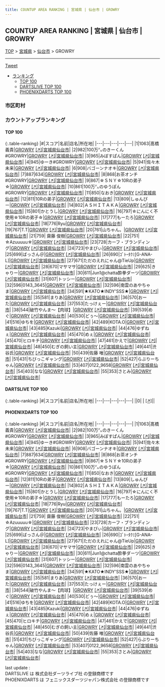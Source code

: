 ```yaml
---
title: COUNTUP AREA RANKING | 宮城県 | 仙台市 | GROWRY
---
```

## COUNTUP AREA RANKING | 宮城県 | 仙台市 | GROWRY

[TOP](/darts/rank/) > [宮城県](/darts/rank/宮城県/) > [仙台市](/darts/rank/宮城県/仙台市/) > GROWRY

___

<a href="https://twitter.com/share?ref_src=twsrc%5Etfw" data-text="COUNTUP AREA RANKING | 宮城県仙台市GROWRY" class="twitter-share-button" data-hashtags="DARTSLIVE,PHOENIXDARTS,darts,ダーツ" data-show-count="false">Tweet</a>

* [ランキング](#カウントアップランキング)
    * [TOP 100](#top-100)
    * [DARTSLIVE TOP 100](#dartslive-top-100)
    * [PHOENIXDARTS TOP 100](#phoenixdarts-top-100)

### 市区町村

<ul>

</ul>

### カウントアップランキング

#### TOP 100



{:.table-ranking}
|#|スコア|名前|店名|所在地|
|---|---|---|---|---|
|1|1063|<span class="rank-name-pd"><span class="pro-icon-pd"></span>髙橋 義貴</span>|<a href="/darts/rank/shops/76323.html">GROWRY</a> <a href="https://vs.phoenixdarts.com/jp/shop/shopDetailInfo/s_76323?s_seq=76323">[↗]</a>|<a href="/darts/rank/宮城県/仙台市">宮城県仙台市</a>|
|2|982|<span class="rank-name-pd">100万㌦のきーくん#GROWRY</span>|<a href="/darts/rank/shops/76323.html">GROWRY</a> <a href="https://vs.phoenixdarts.com/jp/shop/shopDetailInfo/s_76323?s_seq=76323">[↗]</a>|<a href="/darts/rank/宮城県/仙台市">宮城県仙台市</a>|
|3|965|<span class="rank-name-pd">みぼすぱん</span>|<a href="/darts/rank/shops/76323.html">GROWRY</a> <a href="https://vs.phoenixdarts.com/jp/shop/shopDetailInfo/s_76323?s_seq=76323">[↗]</a>|<a href="/darts/rank/宮城県/仙台市">宮城県仙台市</a>|
|4|945|<span class="rank-name-pd">ゆーき#GROWRY</span>|<a href="/darts/rank/shops/76323.html">GROWRY</a> <a href="https://vs.phoenixdarts.com/jp/shop/shopDetailInfo/s_76323?s_seq=76323">[↗]</a>|<a href="/darts/rank/宮城県/仙台市">宮城県仙台市</a>|
|5|941|<span class="rank-name-pd">佐々木 未来</span>|<a href="/darts/rank/shops/76323.html">GROWRY</a> <a href="https://vs.phoenixdarts.com/jp/shop/shopDetailInfo/s_76323?s_seq=76323">[↗]</a>|<a href="/darts/rank/宮城県/仙台市">宮城県仙台市</a>|
|6|908|<span class="rank-name-pd">バゴーンナオキ</span>|<a href="/darts/rank/shops/76323.html">GROWRY</a> <a href="https://vs.phoenixdarts.com/jp/shop/shopDetailInfo/s_76323?s_seq=76323">[↗]</a>|<a href="/darts/rank/宮城県/仙台市">宮城県仙台市</a>|
|7|887|<span class="rank-name-pd">634</span>|<a href="/darts/rank/shops/76323.html">GROWRY</a> <a href="https://vs.phoenixdarts.com/jp/shop/shopDetailInfo/s_76323?s_seq=76323">[↗]</a>|<a href="/darts/rank/宮城県/仙台市">宮城県仙台市</a>|
|8|868|<span class="rank-name-pd">お茶オンチ#GROWRY</span>|<a href="/darts/rank/shops/76323.html">GROWRY</a> <a href="https://vs.phoenixdarts.com/jp/shop/shopDetailInfo/s_76323?s_seq=76323">[↗]</a>|<a href="/darts/rank/宮城県/仙台市">宮城県仙台市</a>|
|9|867|<span class="rank-name-pd">☆ＳＮＹ☆10Rの弟子☆</span>|<a href="/darts/rank/shops/76323.html">GROWRY</a> <a href="https://vs.phoenixdarts.com/jp/shop/shopDetailInfo/s_76323?s_seq=76323">[↗]</a>|<a href="/darts/rank/宮城県/仙台市">宮城県仙台市</a>|
|10|861|<span class="rank-name-pd">100万㌦のゆうぽん#GROWRY</span>|<a href="/darts/rank/shops/76323.html">GROWRY</a> <a href="https://vs.phoenixdarts.com/jp/shop/shopDetailInfo/s_76323?s_seq=76323">[↗]</a>|<a href="/darts/rank/宮城県/仙台市">宮城県仙台市</a>|
|11|850|<span class="rank-name-pd">なおき</span>|<a href="/darts/rank/shops/76323.html">GROWRY</a> <a href="https://vs.phoenixdarts.com/jp/shop/shopDetailInfo/s_76323?s_seq=76323">[↗]</a>|<a href="/darts/rank/宮城県/仙台市">宮城県仙台市</a>|
|12|811|<span class="rank-name-pd">10Rの弟子</span>|<a href="/darts/rank/shops/76323.html">GROWRY</a> <a href="https://vs.phoenixdarts.com/jp/shop/shopDetailInfo/s_76323?s_seq=76323">[↗]</a>|<a href="/darts/rank/宮城県/仙台市">宮城県仙台市</a>|
|13|809|<span class="rank-name-pd">しゅんぴー</span>|<a href="/darts/rank/shops/76323.html">GROWRY</a> <a href="https://vs.phoenixdarts.com/jp/shop/shopDetailInfo/s_76323?s_seq=76323">[↗]</a>|<a href="/darts/rank/宮城県/仙台市">宮城県仙台市</a>|
|14|802|<span class="rank-name-pd">ＡＳＨＩＴＡＫＡ</span>|<a href="/darts/rank/shops/76323.html">GROWRY</a> <a href="https://vs.phoenixdarts.com/jp/shop/shopDetailInfo/s_76323?s_seq=76323">[↗]</a>|<a href="/darts/rank/宮城県/仙台市">宮城県仙台市</a>|
|15|801|<span class="rank-name-pd">かとうし</span>|<a href="/darts/rank/shops/76323.html">GROWRY</a> <a href="https://vs.phoenixdarts.com/jp/shop/shopDetailInfo/s_76323?s_seq=76323">[↗]</a>|<a href="/darts/rank/宮城県/仙台市">宮城県仙台市</a>|
|16|797|<span class="rank-name-pd">☆にんにく不使用☆10Rの弟子☆</span>|<a href="/darts/rank/shops/76323.html">GROWRY</a> <a href="https://vs.phoenixdarts.com/jp/shop/shopDetailInfo/s_76323?s_seq=76323">[↗]</a>|<a href="/darts/rank/宮城県/仙台市">宮城県仙台市</a>|
|17|777|<span class="rank-name-pd">もーたろ</span>|<a href="/darts/rank/shops/76323.html">GROWRY</a> <a href="https://vs.phoenixdarts.com/jp/shop/shopDetailInfo/s_76323?s_seq=76323">[↗]</a>|<a href="/darts/rank/宮城県/仙台市">宮城県仙台市</a>|
|18|776|<span class="rank-name-pd">Ryu</span>|<a href="/darts/rank/shops/76323.html">GROWRY</a> <a href="https://vs.phoenixdarts.com/jp/shop/shopDetailInfo/s_76323?s_seq=76323">[↗]</a>|<a href="/darts/rank/宮城県/仙台市">宮城県仙台市</a>|
|19|767|<span class="rank-name-pd">T.T</span>|<a href="/darts/rank/shops/76323.html">GROWRY</a> <a href="https://vs.phoenixdarts.com/jp/shop/shopDetailInfo/s_76323?s_seq=76323">[↗]</a>|<a href="/darts/rank/宮城県/仙台市">宮城県仙台市</a>|
|20|761|<span class="rank-name-pd">山ちゃん。</span>|<a href="/darts/rank/shops/76323.html">GROWRY</a> <a href="https://vs.phoenixdarts.com/jp/shop/shopDetailInfo/s_76323?s_seq=76323">[↗]</a>|<a href="/darts/rank/宮城県/仙台市">宮城県仙台市</a>|
|21|759|<span class="rank-name-pd"> 齋藤 俊樹</span>|<a href="/darts/rank/shops/76323.html">GROWRY</a> <a href="https://vs.phoenixdarts.com/jp/shop/shopDetailInfo/s_76323?s_seq=76323">[↗]</a>|<a href="/darts/rank/宮城県/仙台市">宮城県仙台市</a>|
|22|751|<span class="rank-name-pd">☆Azuuuuu☆</span>|<a href="/darts/rank/shops/76323.html">GROWRY</a> <a href="https://vs.phoenixdarts.com/jp/shop/shopDetailInfo/s_76323?s_seq=76323">[↗]</a>|<a href="/darts/rank/宮城県/仙台市">宮城県仙台市</a>|
|23|728|<span class="rank-name-pd">カーフ・ブランディング</span>|<a href="/darts/rank/shops/76323.html">GROWRY</a> <a href="https://vs.phoenixdarts.com/jp/shop/shopDetailInfo/s_76323?s_seq=76323">[↗]</a>|<a href="/darts/rank/宮城県/仙台市">宮城県仙台市</a>|
|24|723|<span class="rank-name-pd">やまぴぃ</span>|<a href="/darts/rank/shops/76323.html">GROWRY</a> <a href="https://vs.phoenixdarts.com/jp/shop/shopDetailInfo/s_76323?s_seq=76323">[↗]</a>|<a href="/darts/rank/宮城県/仙台市">宮城県仙台市</a>|
|25|699|<span class="rank-name-pd">ばっさん＠</span>|<a href="/darts/rank/shops/76323.html">GROWRY</a> <a href="https://vs.phoenixdarts.com/jp/shop/shopDetailInfo/s_76323?s_seq=76323">[↗]</a>|<a href="/darts/rank/宮城県/仙台市">宮城県仙台市</a>|
|26|690|<span class="rank-name-pd">ｺﾞﾄｰﾀｸﾐ[G-ANA-L]</span>|<a href="/darts/rank/shops/76323.html">GROWRY</a> <a href="https://vs.phoenixdarts.com/jp/shop/shopDetailInfo/s_76323?s_seq=76323">[↗]</a>|<a href="/darts/rank/宮城県/仙台市">宮城県仙台市</a>|
|27|671|<span class="rank-name-pd">ただのえれにゃん@TieUp</span>|<a href="/darts/rank/shops/76323.html">GROWRY</a> <a href="https://vs.phoenixdarts.com/jp/shop/shopDetailInfo/s_76323?s_seq=76323">[↗]</a>|<a href="/darts/rank/宮城県/仙台市">宮城県仙台市</a>|
|28|670|<span class="rank-name-pd">マサマサ</span>|<a href="/darts/rank/shops/76323.html">GROWRY</a> <a href="https://vs.phoenixdarts.com/jp/shop/shopDetailInfo/s_76323?s_seq=76323">[↗]</a>|<a href="/darts/rank/宮城県/仙台市">宮城県仙台市</a>|
|29|625|<span class="rank-name-pd">きゃりー</span>|<a href="/darts/rank/shops/76323.html">GROWRY</a> <a href="https://vs.phoenixdarts.com/jp/shop/shopDetailInfo/s_76323?s_seq=76323">[↗]</a>|<a href="/darts/rank/宮城県/仙台市">宮城県仙台市</a>|
|30|611|<span class="rank-name-pd">Jun1@chatta酔拳ダーツ</span>|<a href="/darts/rank/shops/76323.html">GROWRY</a> <a href="https://vs.phoenixdarts.com/jp/shop/shopDetailInfo/s_76323?s_seq=76323">[↗]</a>|<a href="/darts/rank/宮城県/仙台市">宮城県仙台市</a>|
|31|607|<span class="rank-name-pd">トッシー</span>|<a href="/darts/rank/shops/76323.html">GROWRY</a> <a href="https://vs.phoenixdarts.com/jp/shop/shopDetailInfo/s_76323?s_seq=76323">[↗]</a>|<a href="/darts/rank/宮城県/仙台市">宮城県仙台市</a>|
|32|596|<span class="rank-name-pd">0143_3645</span>|<a href="/darts/rank/shops/76323.html">GROWRY</a> <a href="https://vs.phoenixdarts.com/jp/shop/shopDetailInfo/s_76323?s_seq=76323">[↗]</a>|<a href="/darts/rank/宮城県/仙台市">宮城県仙台市</a>|
|32|596|<span class="rank-name-pd">南雲のあやちゃま</span>|<a href="/darts/rank/shops/76323.html">GROWRY</a> <a href="https://vs.phoenixdarts.com/jp/shop/shopDetailInfo/s_76323?s_seq=76323">[↗]</a>|<a href="/darts/rank/宮城県/仙台市">宮城県仙台市</a>|
|34|591|<span class="rank-name-pd">★KATO★INDY&#x27;SSS★</span>|<a href="/darts/rank/shops/76323.html">GROWRY</a> <a href="https://vs.phoenixdarts.com/jp/shop/shopDetailInfo/s_76323?s_seq=76323">[↗]</a>|<a href="/darts/rank/宮城県/仙台市">宮城県仙台市</a>|
|35|581|<span class="rank-name-pd">まりあ</span>|<a href="/darts/rank/shops/76323.html">GROWRY</a> <a href="https://vs.phoenixdarts.com/jp/shop/shopDetailInfo/s_76323?s_seq=76323">[↗]</a>|<a href="/darts/rank/宮城県/仙台市">宮城県仙台市</a>|
|36|570|<span class="rank-name-pd">おーた</span>|<a href="/darts/rank/shops/76323.html">GROWRY</a> <a href="https://vs.phoenixdarts.com/jp/shop/shopDetailInfo/s_76323?s_seq=76323">[↗]</a>|<a href="/darts/rank/宮城県/仙台市">宮城県仙台市</a>|
|37|553|<span class="rank-name-pd">たっけぇー</span>|<a href="/darts/rank/shops/76323.html">GROWRY</a> <a href="https://vs.phoenixdarts.com/jp/shop/shopDetailInfo/s_76323?s_seq=76323">[↗]</a>|<a href="/darts/rank/宮城県/仙台市">宮城県仙台市</a>|
|38|544|<span class="rank-name-pd">破竹やんま～【肉球】</span>|<a href="/darts/rank/shops/76323.html">GROWRY</a> <a href="https://vs.phoenixdarts.com/jp/shop/shopDetailInfo/s_76323?s_seq=76323">[↗]</a>|<a href="/darts/rank/宮城県/仙台市">宮城県仙台市</a>|
|39|539|<span class="rank-name-pd">めぐ</span>|<a href="/darts/rank/shops/76323.html">GROWRY</a> <a href="https://vs.phoenixdarts.com/jp/shop/shopDetailInfo/s_76323?s_seq=76323">[↗]</a>|<a href="/darts/rank/宮城県/仙台市">宮城県仙台市</a>|
|40|530|<span class="rank-name-pd">どぅ～</span>|<a href="/darts/rank/shops/76323.html">GROWRY</a> <a href="https://vs.phoenixdarts.com/jp/shop/shopDetailInfo/s_76323?s_seq=76323">[↗]</a>|<a href="/darts/rank/宮城県/仙台市">宮城県仙台市</a>|
|41|516|<span class="rank-name-pd">ゆちを</span>|<a href="/darts/rank/shops/76323.html">GROWRY</a> <a href="https://vs.phoenixdarts.com/jp/shop/shopDetailInfo/s_76323?s_seq=76323">[↗]</a>|<a href="/darts/rank/宮城県/仙台市">宮城県仙台市</a>|
|42|489|<span class="rank-name-pd">KOTA.O</span>|<a href="/darts/rank/shops/76323.html">GROWRY</a> <a href="https://vs.phoenixdarts.com/jp/shop/shopDetailInfo/s_76323?s_seq=76323">[↗]</a>|<a href="/darts/rank/宮城県/仙台市">宮城県仙台市</a>|
|43|485|<span class="rank-name-pd">Kazuki</span>|<a href="/darts/rank/shops/76323.html">GROWRY</a> <a href="https://vs.phoenixdarts.com/jp/shop/shopDetailInfo/s_76323?s_seq=76323">[↗]</a>|<a href="/darts/rank/宮城県/仙台市">宮城県仙台市</a>|
|44|476|<span class="rank-name-pd">ゆずねぇ</span>|<a href="/darts/rank/shops/76323.html">GROWRY</a> <a href="https://vs.phoenixdarts.com/jp/shop/shopDetailInfo/s_76323?s_seq=76323">[↗]</a>|<a href="/darts/rank/宮城県/仙台市">宮城県仙台市</a>|
|45|470|<span class="rank-name-pd">めぇ</span>|<a href="/darts/rank/shops/76323.html">GROWRY</a> <a href="https://vs.phoenixdarts.com/jp/shop/shopDetailInfo/s_76323?s_seq=76323">[↗]</a>|<a href="/darts/rank/宮城県/仙台市">宮城県仙台市</a>|
|45|470|<span class="rank-name-pd">ヒロキチ</span>|<a href="/darts/rank/shops/76323.html">GROWRY</a> <a href="https://vs.phoenixdarts.com/jp/shop/shopDetailInfo/s_76323?s_seq=76323">[↗]</a>|<a href="/darts/rank/宮城県/仙台市">宮城県仙台市</a>|
|47|461|<span class="rank-name-pd">かえで</span>|<a href="/darts/rank/shops/76323.html">GROWRY</a> <a href="https://vs.phoenixdarts.com/jp/shop/shopDetailInfo/s_76323?s_seq=76323">[↗]</a>|<a href="/darts/rank/宮城県/仙台市">宮城県仙台市</a>|
|48|450|<span class="rank-name-pd">むぎの飼い主</span>|<a href="/darts/rank/shops/76323.html">GROWRY</a> <a href="https://vs.phoenixdarts.com/jp/shop/shopDetailInfo/s_76323?s_seq=76323">[↗]</a>|<a href="/darts/rank/宮城県/仙台市">宮城県仙台市</a>|
|49|441|<span class="rank-name-pd">渋谷氏</span>|<a href="/darts/rank/shops/76323.html">GROWRY</a> <a href="https://vs.phoenixdarts.com/jp/shop/shopDetailInfo/s_76323?s_seq=76323">[↗]</a>|<a href="/darts/rank/宮城県/仙台市">宮城県仙台市</a>|
|50|439|<span class="rank-name-pd"><span class="pro-icon-pd"></span>佐藤 唯</span>|<a href="/darts/rank/shops/76323.html">GROWRY</a> <a href="https://vs.phoenixdarts.com/jp/shop/shopDetailInfo/s_76323?s_seq=76323">[↗]</a>|<a href="/darts/rank/宮城県/仙台市">宮城県仙台市</a>|
|51|431|<span class="rank-name-pd">ちびっこギャング</span>|<a href="/darts/rank/shops/76323.html">GROWRY</a> <a href="https://vs.phoenixdarts.com/jp/shop/shopDetailInfo/s_76323?s_seq=76323">[↗]</a>|<a href="/darts/rank/宮城県/仙台市">宮城県仙台市</a>|
|52|427|<span class="rank-name-pd">らぶりーちゃん</span>|<a href="/darts/rank/shops/76323.html">GROWRY</a> <a href="https://vs.phoenixdarts.com/jp/shop/shopDetailInfo/s_76323?s_seq=76323">[↗]</a>|<a href="/darts/rank/宮城県/仙台市">宮城県仙台市</a>|
|53|407|<span class="rank-name-pd">0122_9658</span>|<a href="/darts/rank/shops/76323.html">GROWRY</a> <a href="https://vs.phoenixdarts.com/jp/shop/shopDetailInfo/s_76323?s_seq=76323">[↗]</a>|<a href="/darts/rank/宮城県/仙台市">宮城県仙台市</a>|
|54|403|<span class="rank-name-pd">なな</span>|<a href="/darts/rank/shops/76323.html">GROWRY</a> <a href="https://vs.phoenixdarts.com/jp/shop/shopDetailInfo/s_76323?s_seq=76323">[↗]</a>|<a href="/darts/rank/宮城県/仙台市">宮城県仙台市</a>|
|55|353|<span class="rank-name-pd">さとみ</span>|<a href="/darts/rank/shops/76323.html">GROWRY</a> <a href="https://vs.phoenixdarts.com/jp/shop/shopDetailInfo/s_76323?s_seq=76323">[↗]</a>|<a href="/darts/rank/宮城県/仙台市">宮城県仙台市</a>|


#### DARTSLIVE TOP 100



{:.table-ranking}
|#|スコア|名前|店名|所在地|
|---|---|---|---|---|
||0|<span class="rank-name-dl"> </span>|<a href="/darts/rank/shops/.html"></a> <a href="">[↗]</a>|<a href="/darts/rank//"></a>|


#### PHOENIXDARTS TOP 100



{:.table-ranking}
|#|スコア|名前|店名|所在地|
|---|---|---|---|---|
|1|1063|<span class="rank-name-pd"><span class="pro-icon-pd"></span>髙橋 義貴</span>|<a href="/darts/rank/shops/76323.html">GROWRY</a> <a href="https://vs.phoenixdarts.com/jp/shop/shopDetailInfo/s_76323?s_seq=76323">[↗]</a>|<a href="/darts/rank/宮城県/仙台市">宮城県仙台市</a>|
|2|982|<span class="rank-name-pd">100万㌦のきーくん#GROWRY</span>|<a href="/darts/rank/shops/76323.html">GROWRY</a> <a href="https://vs.phoenixdarts.com/jp/shop/shopDetailInfo/s_76323?s_seq=76323">[↗]</a>|<a href="/darts/rank/宮城県/仙台市">宮城県仙台市</a>|
|3|965|<span class="rank-name-pd">みぼすぱん</span>|<a href="/darts/rank/shops/76323.html">GROWRY</a> <a href="https://vs.phoenixdarts.com/jp/shop/shopDetailInfo/s_76323?s_seq=76323">[↗]</a>|<a href="/darts/rank/宮城県/仙台市">宮城県仙台市</a>|
|4|945|<span class="rank-name-pd">ゆーき#GROWRY</span>|<a href="/darts/rank/shops/76323.html">GROWRY</a> <a href="https://vs.phoenixdarts.com/jp/shop/shopDetailInfo/s_76323?s_seq=76323">[↗]</a>|<a href="/darts/rank/宮城県/仙台市">宮城県仙台市</a>|
|5|941|<span class="rank-name-pd">佐々木 未来</span>|<a href="/darts/rank/shops/76323.html">GROWRY</a> <a href="https://vs.phoenixdarts.com/jp/shop/shopDetailInfo/s_76323?s_seq=76323">[↗]</a>|<a href="/darts/rank/宮城県/仙台市">宮城県仙台市</a>|
|6|908|<span class="rank-name-pd">バゴーンナオキ</span>|<a href="/darts/rank/shops/76323.html">GROWRY</a> <a href="https://vs.phoenixdarts.com/jp/shop/shopDetailInfo/s_76323?s_seq=76323">[↗]</a>|<a href="/darts/rank/宮城県/仙台市">宮城県仙台市</a>|
|7|887|<span class="rank-name-pd">634</span>|<a href="/darts/rank/shops/76323.html">GROWRY</a> <a href="https://vs.phoenixdarts.com/jp/shop/shopDetailInfo/s_76323?s_seq=76323">[↗]</a>|<a href="/darts/rank/宮城県/仙台市">宮城県仙台市</a>|
|8|868|<span class="rank-name-pd">お茶オンチ#GROWRY</span>|<a href="/darts/rank/shops/76323.html">GROWRY</a> <a href="https://vs.phoenixdarts.com/jp/shop/shopDetailInfo/s_76323?s_seq=76323">[↗]</a>|<a href="/darts/rank/宮城県/仙台市">宮城県仙台市</a>|
|9|867|<span class="rank-name-pd">☆ＳＮＹ☆10Rの弟子☆</span>|<a href="/darts/rank/shops/76323.html">GROWRY</a> <a href="https://vs.phoenixdarts.com/jp/shop/shopDetailInfo/s_76323?s_seq=76323">[↗]</a>|<a href="/darts/rank/宮城県/仙台市">宮城県仙台市</a>|
|10|861|<span class="rank-name-pd">100万㌦のゆうぽん#GROWRY</span>|<a href="/darts/rank/shops/76323.html">GROWRY</a> <a href="https://vs.phoenixdarts.com/jp/shop/shopDetailInfo/s_76323?s_seq=76323">[↗]</a>|<a href="/darts/rank/宮城県/仙台市">宮城県仙台市</a>|
|11|850|<span class="rank-name-pd">なおき</span>|<a href="/darts/rank/shops/76323.html">GROWRY</a> <a href="https://vs.phoenixdarts.com/jp/shop/shopDetailInfo/s_76323?s_seq=76323">[↗]</a>|<a href="/darts/rank/宮城県/仙台市">宮城県仙台市</a>|
|12|811|<span class="rank-name-pd">10Rの弟子</span>|<a href="/darts/rank/shops/76323.html">GROWRY</a> <a href="https://vs.phoenixdarts.com/jp/shop/shopDetailInfo/s_76323?s_seq=76323">[↗]</a>|<a href="/darts/rank/宮城県/仙台市">宮城県仙台市</a>|
|13|809|<span class="rank-name-pd">しゅんぴー</span>|<a href="/darts/rank/shops/76323.html">GROWRY</a> <a href="https://vs.phoenixdarts.com/jp/shop/shopDetailInfo/s_76323?s_seq=76323">[↗]</a>|<a href="/darts/rank/宮城県/仙台市">宮城県仙台市</a>|
|14|802|<span class="rank-name-pd">ＡＳＨＩＴＡＫＡ</span>|<a href="/darts/rank/shops/76323.html">GROWRY</a> <a href="https://vs.phoenixdarts.com/jp/shop/shopDetailInfo/s_76323?s_seq=76323">[↗]</a>|<a href="/darts/rank/宮城県/仙台市">宮城県仙台市</a>|
|15|801|<span class="rank-name-pd">かとうし</span>|<a href="/darts/rank/shops/76323.html">GROWRY</a> <a href="https://vs.phoenixdarts.com/jp/shop/shopDetailInfo/s_76323?s_seq=76323">[↗]</a>|<a href="/darts/rank/宮城県/仙台市">宮城県仙台市</a>|
|16|797|<span class="rank-name-pd">☆にんにく不使用☆10Rの弟子☆</span>|<a href="/darts/rank/shops/76323.html">GROWRY</a> <a href="https://vs.phoenixdarts.com/jp/shop/shopDetailInfo/s_76323?s_seq=76323">[↗]</a>|<a href="/darts/rank/宮城県/仙台市">宮城県仙台市</a>|
|17|777|<span class="rank-name-pd">もーたろ</span>|<a href="/darts/rank/shops/76323.html">GROWRY</a> <a href="https://vs.phoenixdarts.com/jp/shop/shopDetailInfo/s_76323?s_seq=76323">[↗]</a>|<a href="/darts/rank/宮城県/仙台市">宮城県仙台市</a>|
|18|776|<span class="rank-name-pd">Ryu</span>|<a href="/darts/rank/shops/76323.html">GROWRY</a> <a href="https://vs.phoenixdarts.com/jp/shop/shopDetailInfo/s_76323?s_seq=76323">[↗]</a>|<a href="/darts/rank/宮城県/仙台市">宮城県仙台市</a>|
|19|767|<span class="rank-name-pd">T.T</span>|<a href="/darts/rank/shops/76323.html">GROWRY</a> <a href="https://vs.phoenixdarts.com/jp/shop/shopDetailInfo/s_76323?s_seq=76323">[↗]</a>|<a href="/darts/rank/宮城県/仙台市">宮城県仙台市</a>|
|20|761|<span class="rank-name-pd">山ちゃん。</span>|<a href="/darts/rank/shops/76323.html">GROWRY</a> <a href="https://vs.phoenixdarts.com/jp/shop/shopDetailInfo/s_76323?s_seq=76323">[↗]</a>|<a href="/darts/rank/宮城県/仙台市">宮城県仙台市</a>|
|21|759|<span class="rank-name-pd"> 齋藤 俊樹</span>|<a href="/darts/rank/shops/76323.html">GROWRY</a> <a href="https://vs.phoenixdarts.com/jp/shop/shopDetailInfo/s_76323?s_seq=76323">[↗]</a>|<a href="/darts/rank/宮城県/仙台市">宮城県仙台市</a>|
|22|751|<span class="rank-name-pd">☆Azuuuuu☆</span>|<a href="/darts/rank/shops/76323.html">GROWRY</a> <a href="https://vs.phoenixdarts.com/jp/shop/shopDetailInfo/s_76323?s_seq=76323">[↗]</a>|<a href="/darts/rank/宮城県/仙台市">宮城県仙台市</a>|
|23|728|<span class="rank-name-pd">カーフ・ブランディング</span>|<a href="/darts/rank/shops/76323.html">GROWRY</a> <a href="https://vs.phoenixdarts.com/jp/shop/shopDetailInfo/s_76323?s_seq=76323">[↗]</a>|<a href="/darts/rank/宮城県/仙台市">宮城県仙台市</a>|
|24|723|<span class="rank-name-pd">やまぴぃ</span>|<a href="/darts/rank/shops/76323.html">GROWRY</a> <a href="https://vs.phoenixdarts.com/jp/shop/shopDetailInfo/s_76323?s_seq=76323">[↗]</a>|<a href="/darts/rank/宮城県/仙台市">宮城県仙台市</a>|
|25|699|<span class="rank-name-pd">ばっさん＠</span>|<a href="/darts/rank/shops/76323.html">GROWRY</a> <a href="https://vs.phoenixdarts.com/jp/shop/shopDetailInfo/s_76323?s_seq=76323">[↗]</a>|<a href="/darts/rank/宮城県/仙台市">宮城県仙台市</a>|
|26|690|<span class="rank-name-pd">ｺﾞﾄｰﾀｸﾐ[G-ANA-L]</span>|<a href="/darts/rank/shops/76323.html">GROWRY</a> <a href="https://vs.phoenixdarts.com/jp/shop/shopDetailInfo/s_76323?s_seq=76323">[↗]</a>|<a href="/darts/rank/宮城県/仙台市">宮城県仙台市</a>|
|27|671|<span class="rank-name-pd">ただのえれにゃん@TieUp</span>|<a href="/darts/rank/shops/76323.html">GROWRY</a> <a href="https://vs.phoenixdarts.com/jp/shop/shopDetailInfo/s_76323?s_seq=76323">[↗]</a>|<a href="/darts/rank/宮城県/仙台市">宮城県仙台市</a>|
|28|670|<span class="rank-name-pd">マサマサ</span>|<a href="/darts/rank/shops/76323.html">GROWRY</a> <a href="https://vs.phoenixdarts.com/jp/shop/shopDetailInfo/s_76323?s_seq=76323">[↗]</a>|<a href="/darts/rank/宮城県/仙台市">宮城県仙台市</a>|
|29|625|<span class="rank-name-pd">きゃりー</span>|<a href="/darts/rank/shops/76323.html">GROWRY</a> <a href="https://vs.phoenixdarts.com/jp/shop/shopDetailInfo/s_76323?s_seq=76323">[↗]</a>|<a href="/darts/rank/宮城県/仙台市">宮城県仙台市</a>|
|30|611|<span class="rank-name-pd">Jun1@chatta酔拳ダーツ</span>|<a href="/darts/rank/shops/76323.html">GROWRY</a> <a href="https://vs.phoenixdarts.com/jp/shop/shopDetailInfo/s_76323?s_seq=76323">[↗]</a>|<a href="/darts/rank/宮城県/仙台市">宮城県仙台市</a>|
|31|607|<span class="rank-name-pd">トッシー</span>|<a href="/darts/rank/shops/76323.html">GROWRY</a> <a href="https://vs.phoenixdarts.com/jp/shop/shopDetailInfo/s_76323?s_seq=76323">[↗]</a>|<a href="/darts/rank/宮城県/仙台市">宮城県仙台市</a>|
|32|596|<span class="rank-name-pd">0143_3645</span>|<a href="/darts/rank/shops/76323.html">GROWRY</a> <a href="https://vs.phoenixdarts.com/jp/shop/shopDetailInfo/s_76323?s_seq=76323">[↗]</a>|<a href="/darts/rank/宮城県/仙台市">宮城県仙台市</a>|
|32|596|<span class="rank-name-pd">南雲のあやちゃま</span>|<a href="/darts/rank/shops/76323.html">GROWRY</a> <a href="https://vs.phoenixdarts.com/jp/shop/shopDetailInfo/s_76323?s_seq=76323">[↗]</a>|<a href="/darts/rank/宮城県/仙台市">宮城県仙台市</a>|
|34|591|<span class="rank-name-pd">★KATO★INDY&#x27;SSS★</span>|<a href="/darts/rank/shops/76323.html">GROWRY</a> <a href="https://vs.phoenixdarts.com/jp/shop/shopDetailInfo/s_76323?s_seq=76323">[↗]</a>|<a href="/darts/rank/宮城県/仙台市">宮城県仙台市</a>|
|35|581|<span class="rank-name-pd">まりあ</span>|<a href="/darts/rank/shops/76323.html">GROWRY</a> <a href="https://vs.phoenixdarts.com/jp/shop/shopDetailInfo/s_76323?s_seq=76323">[↗]</a>|<a href="/darts/rank/宮城県/仙台市">宮城県仙台市</a>|
|36|570|<span class="rank-name-pd">おーた</span>|<a href="/darts/rank/shops/76323.html">GROWRY</a> <a href="https://vs.phoenixdarts.com/jp/shop/shopDetailInfo/s_76323?s_seq=76323">[↗]</a>|<a href="/darts/rank/宮城県/仙台市">宮城県仙台市</a>|
|37|553|<span class="rank-name-pd">たっけぇー</span>|<a href="/darts/rank/shops/76323.html">GROWRY</a> <a href="https://vs.phoenixdarts.com/jp/shop/shopDetailInfo/s_76323?s_seq=76323">[↗]</a>|<a href="/darts/rank/宮城県/仙台市">宮城県仙台市</a>|
|38|544|<span class="rank-name-pd">破竹やんま～【肉球】</span>|<a href="/darts/rank/shops/76323.html">GROWRY</a> <a href="https://vs.phoenixdarts.com/jp/shop/shopDetailInfo/s_76323?s_seq=76323">[↗]</a>|<a href="/darts/rank/宮城県/仙台市">宮城県仙台市</a>|
|39|539|<span class="rank-name-pd">めぐ</span>|<a href="/darts/rank/shops/76323.html">GROWRY</a> <a href="https://vs.phoenixdarts.com/jp/shop/shopDetailInfo/s_76323?s_seq=76323">[↗]</a>|<a href="/darts/rank/宮城県/仙台市">宮城県仙台市</a>|
|40|530|<span class="rank-name-pd">どぅ～</span>|<a href="/darts/rank/shops/76323.html">GROWRY</a> <a href="https://vs.phoenixdarts.com/jp/shop/shopDetailInfo/s_76323?s_seq=76323">[↗]</a>|<a href="/darts/rank/宮城県/仙台市">宮城県仙台市</a>|
|41|516|<span class="rank-name-pd">ゆちを</span>|<a href="/darts/rank/shops/76323.html">GROWRY</a> <a href="https://vs.phoenixdarts.com/jp/shop/shopDetailInfo/s_76323?s_seq=76323">[↗]</a>|<a href="/darts/rank/宮城県/仙台市">宮城県仙台市</a>|
|42|489|<span class="rank-name-pd">KOTA.O</span>|<a href="/darts/rank/shops/76323.html">GROWRY</a> <a href="https://vs.phoenixdarts.com/jp/shop/shopDetailInfo/s_76323?s_seq=76323">[↗]</a>|<a href="/darts/rank/宮城県/仙台市">宮城県仙台市</a>|
|43|485|<span class="rank-name-pd">Kazuki</span>|<a href="/darts/rank/shops/76323.html">GROWRY</a> <a href="https://vs.phoenixdarts.com/jp/shop/shopDetailInfo/s_76323?s_seq=76323">[↗]</a>|<a href="/darts/rank/宮城県/仙台市">宮城県仙台市</a>|
|44|476|<span class="rank-name-pd">ゆずねぇ</span>|<a href="/darts/rank/shops/76323.html">GROWRY</a> <a href="https://vs.phoenixdarts.com/jp/shop/shopDetailInfo/s_76323?s_seq=76323">[↗]</a>|<a href="/darts/rank/宮城県/仙台市">宮城県仙台市</a>|
|45|470|<span class="rank-name-pd">めぇ</span>|<a href="/darts/rank/shops/76323.html">GROWRY</a> <a href="https://vs.phoenixdarts.com/jp/shop/shopDetailInfo/s_76323?s_seq=76323">[↗]</a>|<a href="/darts/rank/宮城県/仙台市">宮城県仙台市</a>|
|45|470|<span class="rank-name-pd">ヒロキチ</span>|<a href="/darts/rank/shops/76323.html">GROWRY</a> <a href="https://vs.phoenixdarts.com/jp/shop/shopDetailInfo/s_76323?s_seq=76323">[↗]</a>|<a href="/darts/rank/宮城県/仙台市">宮城県仙台市</a>|
|47|461|<span class="rank-name-pd">かえで</span>|<a href="/darts/rank/shops/76323.html">GROWRY</a> <a href="https://vs.phoenixdarts.com/jp/shop/shopDetailInfo/s_76323?s_seq=76323">[↗]</a>|<a href="/darts/rank/宮城県/仙台市">宮城県仙台市</a>|
|48|450|<span class="rank-name-pd">むぎの飼い主</span>|<a href="/darts/rank/shops/76323.html">GROWRY</a> <a href="https://vs.phoenixdarts.com/jp/shop/shopDetailInfo/s_76323?s_seq=76323">[↗]</a>|<a href="/darts/rank/宮城県/仙台市">宮城県仙台市</a>|
|49|441|<span class="rank-name-pd">渋谷氏</span>|<a href="/darts/rank/shops/76323.html">GROWRY</a> <a href="https://vs.phoenixdarts.com/jp/shop/shopDetailInfo/s_76323?s_seq=76323">[↗]</a>|<a href="/darts/rank/宮城県/仙台市">宮城県仙台市</a>|
|50|439|<span class="rank-name-pd"><span class="pro-icon-pd"></span>佐藤 唯</span>|<a href="/darts/rank/shops/76323.html">GROWRY</a> <a href="https://vs.phoenixdarts.com/jp/shop/shopDetailInfo/s_76323?s_seq=76323">[↗]</a>|<a href="/darts/rank/宮城県/仙台市">宮城県仙台市</a>|
|51|431|<span class="rank-name-pd">ちびっこギャング</span>|<a href="/darts/rank/shops/76323.html">GROWRY</a> <a href="https://vs.phoenixdarts.com/jp/shop/shopDetailInfo/s_76323?s_seq=76323">[↗]</a>|<a href="/darts/rank/宮城県/仙台市">宮城県仙台市</a>|
|52|427|<span class="rank-name-pd">らぶりーちゃん</span>|<a href="/darts/rank/shops/76323.html">GROWRY</a> <a href="https://vs.phoenixdarts.com/jp/shop/shopDetailInfo/s_76323?s_seq=76323">[↗]</a>|<a href="/darts/rank/宮城県/仙台市">宮城県仙台市</a>|
|53|407|<span class="rank-name-pd">0122_9658</span>|<a href="/darts/rank/shops/76323.html">GROWRY</a> <a href="https://vs.phoenixdarts.com/jp/shop/shopDetailInfo/s_76323?s_seq=76323">[↗]</a>|<a href="/darts/rank/宮城県/仙台市">宮城県仙台市</a>|
|54|403|<span class="rank-name-pd">なな</span>|<a href="/darts/rank/shops/76323.html">GROWRY</a> <a href="https://vs.phoenixdarts.com/jp/shop/shopDetailInfo/s_76323?s_seq=76323">[↗]</a>|<a href="/darts/rank/宮城県/仙台市">宮城県仙台市</a>|
|55|353|<span class="rank-name-pd">さとみ</span>|<a href="/darts/rank/shops/76323.html">GROWRY</a> <a href="https://vs.phoenixdarts.com/jp/shop/shopDetailInfo/s_76323?s_seq=76323">[↗]</a>|<a href="/darts/rank/宮城県/仙台市">宮城県仙台市</a>|


<div class="footer border-top border-gray-light mt-5 pt-3 text-right text-gray">
    last update : <span style="font-weight: italic" id="foot_last_modified"></span><br />
    DARTSLIVE は 株式会社ダーツライブ社 の登録商標です<br />
    PHOENIXDARTS は フェニックスダーツジャパン株式会社 の登録商標です<br />
</div>

<script src="https://cdnjs.cloudflare.com/ajax/libs/jquery.tablesorter/2.31.3/js/jquery.tablesorter.min.js" integrity="sha512-qzgd5cYSZcosqpzpn7zF2ZId8f/8CHmFKZ8j7mU4OUXTNRd5g+ZHBPsgKEwoqxCtdQvExE5LprwwPAgoicguNg==" crossorigin="anonymous" referrerpolicy="no-referrer"></script>
<link rel="stylesheet" href="https://cdnjs.cloudflare.com/ajax/libs/jquery.tablesorter/2.31.3/css/theme.default.min.css" integrity="sha512-wghhOJkjQX0Lh3NSWvNKeZ0ZpNn+SPVXX1Qyc9OCaogADktxrBiBdKGDoqVUOyhStvMBmJQ8ZdMHiR3wuEq8+w==" crossorigin="anonymous" referrerpolicy="no-referrer" />
<script>
$(function() {
    $(".table-ranking").tablesorter({sortList:[[0, 0]]});
    $("#foot_last_modified").text(formatDate(new Date(document.lastModified), 'yyyy-MM-dd HH:mm:ss'));
});
</script>

<script async src="https://platform.twitter.com/widgets.js" charset="utf-8"></script>